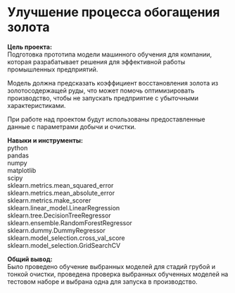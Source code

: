 # Улучшение процесса обогащения золота

**Цель проекта:**  
Подготовка прототипа модели машинного обучения для компании, которая разрабатывает решения для эффективной работы промышленных предприятий.

Модель должна предсказать коэффициент восстановления золота из золотосодержащей руды, что может помочь оптимизировать производство, чтобы не запускать предприятие с убыточными характеристиками.

При работе над проектом будут использованы предоставленные данные с параметрами добычи и очистки.

**Навыки и инструменты:**  
python  
pandas  
numpy  
matplotlib  
scipy  
sklearn.metrics.mean_squared_error  
sklearn.metrics.mean_absolute_error  
sklearn.metrics.make_scorer  
sklearn.linear_model.LinearRegression  
sklearn.tree.DecisionTreeRegressor  
sklearn.ensemble.RandomForestRegressor  
sklearn.dummy.DummyRegressor  
sklearn.model_selection.cross_val_score  
sklearn.model_selection.GridSearchCV  

**Общий вывод:**  
Было проведено обучение выбранных моделей для стадий грубой и тонкой очистки, проведена проверка выбранных обученных моделей на тестовом наборе и выбрана одна для запуска в производство.
